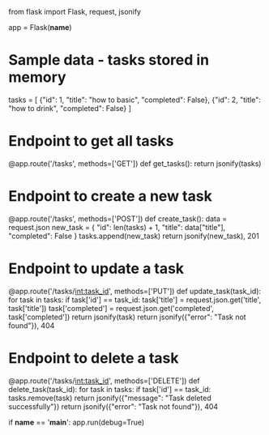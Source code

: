 from flask import Flask, request, jsonify

app = Flask(__name__)

# Sample data - tasks stored in memory
tasks = [
    {"id": 1, "title": "how to basic", "completed": False},
    {"id": 2, "title": "how to drink", "completed": False}
]

# Endpoint to get all tasks
@app.route('/tasks', methods=['GET'])
def get_tasks():
    return jsonify(tasks)

# Endpoint to create a new task
@app.route('/tasks', methods=['POST'])
def create_task():
    data = request.json
    new_task = {
        "id": len(tasks) + 1,
        "title": data["title"],
        "completed": False
    }
    tasks.append(new_task)
    return jsonify(new_task), 201

# Endpoint to update a task
@app.route('/tasks/<int:task_id>', methods=['PUT'])
def update_task(task_id):
    for task in tasks:
        if task['id'] == task_id:
            task['title'] = request.json.get('title', task['title'])
            task['completed'] = request.json.get('completed', task['completed'])
            return jsonify(task)
    return jsonify({"error": "Task not found"}), 404

# Endpoint to delete a task
@app.route('/tasks/<int:task_id>', methods=['DELETE'])
def delete_task(task_id):
    for task in tasks:
        if task['id'] == task_id:
            tasks.remove(task)
            return jsonify({"message": "Task deleted successfully"})
    return jsonify({"error": "Task not found"}), 404

if __name__ == '__main__':
    app.run(debug=True)
